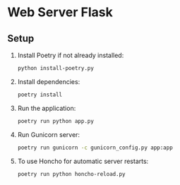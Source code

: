 # Web Server Flask

## Setup

1. Install Poetry if not already installed:

   ```bash
   python install-poetry.py
   ```

2. Install dependencies:

   ```bash
   poetry install
   ```

3. Run the application:

   ```bash
   poetry run python app.py
   ```

4. Run Gunicorn server:

   ```bash
   poetry run gunicorn -c gunicorn_config.py app:app
   ```

5. To use Honcho for automatic server restarts:

   ```bash
   poetry run python honcho-reload.py
   ```

